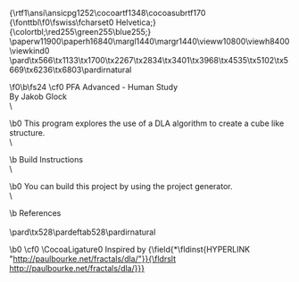 {\rtf1\ansi\ansicpg1252\cocoartf1348\cocoasubrtf170
{\fonttbl\f0\fswiss\fcharset0 Helvetica;}
{\colortbl;\red255\green255\blue255;}
\paperw11900\paperh16840\margl1440\margr1440\vieww10800\viewh8400\viewkind0
\pard\tx566\tx1133\tx1700\tx2267\tx2834\tx3401\tx3968\tx4535\tx5102\tx5669\tx6236\tx6803\pardirnatural

\f0\b\fs24 \cf0 PFA Advanced - Human Study\
By Jakob Glock\
\

\b0 This program explores the use of a DLA algorithm to create a cube like structure.\
\

\b Build Instructions\
\

\b0 You can build this project by using the project generator.\
\

\b References \
\
\pard\tx528\pardeftab528\pardirnatural

\b0 \cf0 \CocoaLigature0 Inspired by {\field{\*\fldinst{HYPERLINK "http://paulbourke.net/fractals/dla/"}}{\fldrslt http://paulbourke.net/fractals/dla/}}}